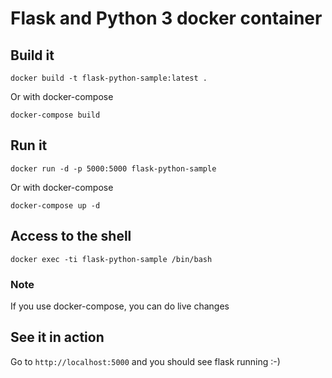 # Flask and Python 3 docker container

## Build it

```
docker build -t flask-python-sample:latest .
```

Or with docker-compose

```
docker-compose build
```

## Run it

```
docker run -d -p 5000:5000 flask-python-sample
```

Or with docker-compose

```
docker-compose up -d
```

## Access to the shell

```
docker exec -ti flask-python-sample /bin/bash
```

### Note

If you use docker-compose, you can do live changes

## See it in action

Go to `http://localhost:5000` and you should see flask running :-)